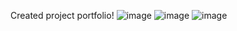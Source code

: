 Created project portfolio!
![image](https://user-images.githubusercontent.com/72303445/108621184-57464100-745b-11eb-8aba-e914267b20ae.png)
![image](https://user-images.githubusercontent.com/72303445/108621200-7218b580-745b-11eb-9119-cb163d5b7a40.png)
![image](https://user-images.githubusercontent.com/72303445/108621197-6cbb6b00-745b-11eb-84e0-2324b11f2754.png)

